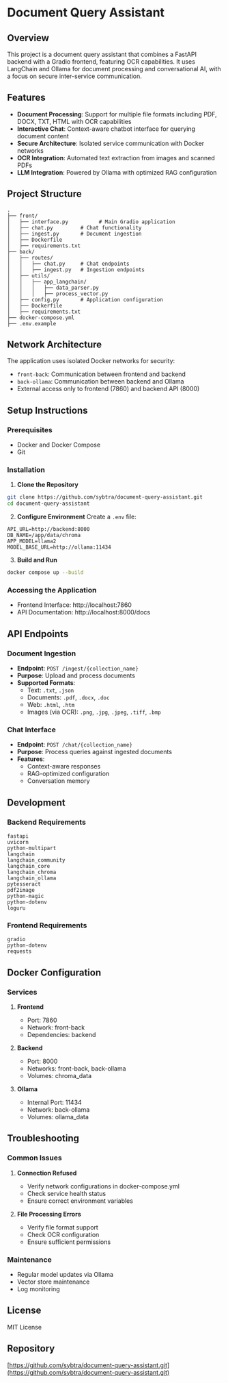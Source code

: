 # Document Query Assistant

## Overview
This project is a document query assistant that combines a FastAPI backend with a Gradio frontend, featuring OCR capabilities. It uses LangChain and Ollama for document processing and conversational AI, with a focus on secure inter-service communication.

## Features
- **Document Processing**: Support for multiple file formats including PDF, DOCX, TXT, HTML with OCR capabilities
- **Interactive Chat**: Context-aware chatbot interface for querying document content
- **Secure Architecture**: Isolated service communication with Docker networks
- **OCR Integration**: Automated text extraction from images and scanned PDFs
- **LLM Integration**: Powered by Ollama with optimized RAG configuration

## Project Structure
```
.
├── front/
│   ├── interface.py          # Main Gradio application
│   ├── chat.py         # Chat functionality
│   ├── ingest.py       # Document ingestion
│   ├── Dockerfile
│   ├── requirements.txt
├── back/
│   ├── routes/
│   │   ├── chat.py     # Chat endpoints
│   │   ├── ingest.py   # Ingestion endpoints
│   ├── utils/
│   │   ├── app_langchain/
│   │   │   ├── data_parser.py
│   │   │   ├── process_vector.py
│   ├── config.py       # Application configuration
│   ├── Dockerfile
│   ├── requirements.txt
├── docker-compose.yml
├── .env.example
```

## Network Architecture
The application uses isolated Docker networks for security:
- `front-back`: Communication between frontend and backend
- `back-ollama`: Communication between backend and Ollama
- External access only to frontend (7860) and backend API (8000)

## Setup Instructions

### Prerequisites
- Docker and Docker Compose
- Git

### Installation

1. **Clone the Repository**
```bash
git clone https://github.com/sybtra/document-query-assistant.git
cd document-query-assistant
```

2. **Configure Environment**
Create a `.env` file:
```env
API_URL=http://backend:8000
DB_NAME=/app/data/chroma
APP_MODEL=llama2
MODEL_BASE_URL=http://ollama:11434
```

3. **Build and Run**
```bash
docker compose up --build
```

### Accessing the Application
- Frontend Interface: http://localhost:7860
- API Documentation: http://localhost:8000/docs

## API Endpoints

### Document Ingestion
- **Endpoint**: `POST /ingest/{collection_name}`
- **Purpose**: Upload and process documents
- **Supported Formats**:
  - Text: `.txt`, `.json`
  - Documents: `.pdf`, `.docx`, `.doc`
  - Web: `.html`, `.htm`
  - Images (via OCR): `.png`, `.jpg`, `.jpeg`, `.tiff`, `.bmp`

### Chat Interface
- **Endpoint**: `POST /chat/{collection_name}`
- **Purpose**: Process queries against ingested documents
- **Features**: 
  - Context-aware responses
  - RAG-optimized configuration
  - Conversation memory

## Development

### Backend Requirements
```text
fastapi
uvicorn
python-multipart
langchain
langchain_community
langchain_core
langchain_chroma
langchain_ollama
pytesseract
pdf2image
python-magic
python-dotenv
loguru
```

### Frontend Requirements
```text
gradio
python-dotenv
requests
```

## Docker Configuration

### Services
1. **Frontend**
   - Port: 7860
   - Network: front-back
   - Dependencies: backend

2. **Backend**
   - Port: 8000
   - Networks: front-back, back-ollama
   - Volumes: chroma_data

3. **Ollama**
   - Internal Port: 11434
   - Network: back-ollama
   - Volumes: ollama_data

## Troubleshooting

### Common Issues
1. **Connection Refused**
   - Verify network configurations in docker-compose.yml
   - Check service health status
   - Ensure correct environment variables

2. **File Processing Errors**
   - Verify file format support
   - Check OCR configuration
   - Ensure sufficient permissions

### Maintenance
- Regular model updates via Ollama
- Vector store maintenance
- Log monitoring

## License
MIT License

## Repository
[https://github.com/sybtra/document-query-assistant.git](https://github.com/sybtra/document-query-assistant.git)